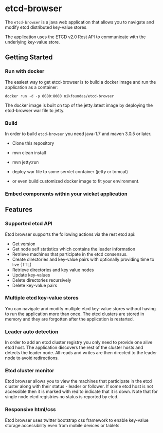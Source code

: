 # etcd-browser

The `etcd-browser` is a java web application that allows you to navigate and modify etcd distributed key-value stores.

The application uses the ETCD v2.0 Rest API to communicate with the underlying key-value store.

## Getting Started


### Run with docker

The easiest way to get etcd-browser is to build a docker image and run the application as a container:

```docker run -d -p 8080:8080 nikfoundas/etcd-browser```

The docker image is built on top of the jetty:latest image by deploying the etcd-browser war file to jetty.


### Build

In order to build `etcd-browser` you need java-1.7 and maven 3.0.5 or later.

* Clone this repository

* mvn clean install

* mvn jetty:run

* deploy war file to some servlet container (jetty or tomcat)

* or even build customized docker image to fit your environment.



### Embed components within your wicket application


## Features

### Supported etcd API

Etcd browser supports the following actions via the rest etcd api:

* Get version
* Get node self statistics which contains the leader information
* Retrieve machines that participate in the etcd consensus.
* Create directories and key-value pairs with optionally providing
time to live (TTL)
* Retrieve directories and key value nodes
* Update key-values
* Delete directories recursively
* Delete key-value pairs


### Multiple etcd key-value stores

You can navigate and modify multiple etcd key-value stores without
having to run the application more than once. The etcd clusters are
stored in memory and they are forgotten after the application is
restarted.

### Leader auto detection

In order to add an etcd cluster registry you only need to provide one
alive etcd host. The application discovers the rest of the cluster
hosts and detects the leader node. All reads and writes are then
directed to the leader node to avoid redirections.

### Etcd cluster monitor

Etcd browser allows you to view the machines that participate in the
etcd cluster along with their status - leader or follower. If some
etcd host is not accessible then it is marked with red to indicate
that it is down. Note that for single node etcd registries no
status is reported by etcd.


### Responsive html/css

Etcd browser uses twitter bootstrap css framework to enable key-value
storage accessibility even from mobile devices or tablets.

